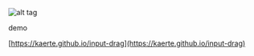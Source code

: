 ![alt tag](https://kaerte.github.io/input-drag/itcZw7bumG.gif)

demo

[https://kaerte.github.io/input-drag](https://kaerte.github.io/input-drag)